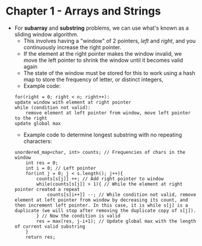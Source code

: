 # Chapter 1 - Arrays and Strings

* For **subarray** and **substring** problems, we can use what's known as a sliding window algorithm. 
    * This involves having a "window" of 2 pointers, *left* and *right*, and you continuously increase the right pointer.
    * If the element at the right pointer makes the window invalid, we move the left pointer to shrink the window until it becomes valid again
    * The state of the window must be stored for this to work using a hash map to store the frequency of letter, or distinct integers,
    * Example code: 
    ```
    for(right = 0; right < n; right++):
    update window with element at right pointer
    while (condition not valid):
        remove element at left pointer from window, move left pointer to the right
    update global max
    ```
    * Example code to determine longest substring with no repeating characters:
    ```
    unordered_map<char, int> counts; // Frequencies of chars in the window
        int res = 0;
        int i = 0; // Left pointer
        for(int j = 0; j < s.length(); j++){
            counts[s[j]] ++; // Add right pointer to window 
            while(counts[s[j]] > 1){ // While the element at right pointer created a repeat
                counts[s[i++]] --; // While condition not valid, remove element at left pointer from window by decreasing its count, and then increment left pointer. In this case, it is while s[j] is a duplicate (we will stop after removing the duplicate copy of s[j]).
            } // Now the condition is valid
            res = max(res, j-i+1); // Update global max with the length of current valid substring
        }
        return res;
    ```